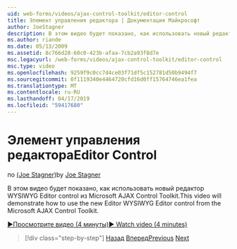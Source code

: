 ```yaml
---
uid: web-forms/videos/ajax-control-toolkit/editor-control
title: Элемент управления редактора | Документация Майкрософт
author: JoeStagner
description: В этом видео будет показано, как использовать новый редактор WYSIWYG Editor control из Microsoft AJAX Control Toolkit.
ms.author: riande
ms.date: 05/13/2009
ms.assetid: 8c766d28-60c0-423b-afaa-7cb2a93f8d7e
msc.legacyurl: /web-forms/videos/ajax-control-toolkit/editor-control
msc.type: video
ms.openlocfilehash: 9259f9c0cc7d4ce03f71df5c152781d50b9494f7
ms.sourcegitcommit: 0f1119340e4464720cfd16d0ff15764746ea1fea
ms.translationtype: MT
ms.contentlocale: ru-RU
ms.lasthandoff: 04/17/2019
ms.locfileid: "59417680"
---
```

# <a name="editor-control"></a><span data-ttu-id="268c4-103">Элемент управления редактора</span><span class="sxs-lookup"><span data-stu-id="268c4-103">Editor Control</span></span>

<span data-ttu-id="268c4-104">по [(Joe Stagner)](https://github.com/JoeStagner)</span><span class="sxs-lookup"><span data-stu-id="268c4-104">by [Joe Stagner](https://github.com/JoeStagner)</span></span>

<span data-ttu-id="268c4-105">В этом видео будет показано, как использовать новый редактор WYSIWYG Editor control из Microsoft AJAX Control Toolkit.</span><span class="sxs-lookup"><span data-stu-id="268c4-105">This video will demonstrate how to use the new Editor WYSIWYG Editor control from the Microsoft AJAX Control Toolkit.</span></span>

[<span data-ttu-id="268c4-106">&#9654;Просмотрите видео (4 минуты)</span><span class="sxs-lookup"><span data-stu-id="268c4-106">&#9654; Watch video (4 minutes)</span></span>](https://channel9.msdn.com/Blogs/ASP-NET-Site-Videos/editor-control)

> [!div class="step-by-step"]
> <span data-ttu-id="268c4-107">[Назад](combo-box.md)
> [Вперед](editor-control-custom.md)</span><span class="sxs-lookup"><span data-stu-id="268c4-107">[Previous](combo-box.md)
[Next](editor-control-custom.md)</span></span>
